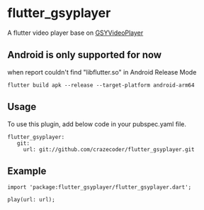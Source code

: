 # flutter_gsyplayer

A flutter video player base on [GSYVideoPlayer](https://github.com/CarGuo/GSYVideoPlayer)

## Android is only supported for now
when report couldn't find "libflutter.so" in Android Release Mode
```
flutter build apk --release --target-platform android-arm64
```

## Usage

To use this plugin, add below code in your pubspec.yaml file.
```
flutter_gsyplayer:
   git:
     url: git://github.com/crazecoder/flutter_gsyplayer.git
```

## Example
```
import 'package:flutter_gsyplayer/flutter_gsyplayer.dart';

play(url: url);
```
